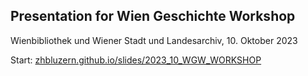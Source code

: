 ## Presentation for Wien Geschichte Workshop

Wienbibliothek und Wiener Stadt und Landesarchiv, 10. Oktober 2023

Start: [zhbluzern.github.io/slides/2023_10_WGW_WORKSHOP](https://zhbluzern.github.io/slides/2023_10_WGW_WORKSHOP)